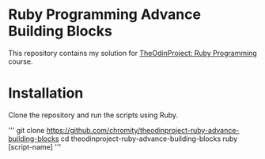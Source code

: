 # Ruby Programming Advance Building Blocks
This repository contains my solution for [TheOdinProject: Ruby Programming](https://www.theodinproject.com/courses/ruby-programming/) course.

# Installation
Clone the repository and run the scripts using Ruby.

'''
git clone https://github.com/chromity/theodinproject-ruby-advance-building-blocks
cd theodinproject-ruby-advance-building-blocks
ruby [script-name]
'''
